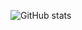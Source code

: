 ![GitHub stats](https://github-readme-stats.vercel.app/api?username=vaporwavy&show_icons=true&hide_title=ture&include_all_commits=ture&hide_border=ture&bg_color=0e1116&text_color=c9d1d9&icon_color=8b949e&title_color=58a6ff)
